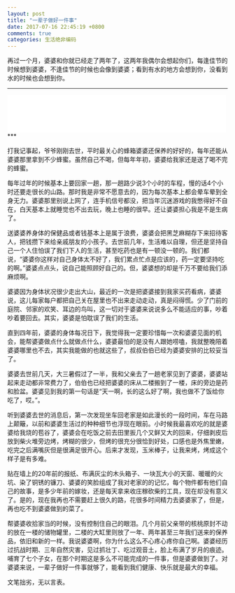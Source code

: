 ```yaml
---
layout: post
title: "一辈子做好一件事"
date: 2017-07-16 22:45:19 +0800
comments: true
categories: 生活绝非编码
---
```

再过一个月，婆婆和你就已经走了两年了，这两年我偶尔会想起你们，每逢佳节的时候想到婆婆，不逢佳节的时候也会像到婆婆；看到有水的地方会想到你，没看到水的时候也会想到你。
<!--more-->
***
<iframe frameborder="no" border="0" marginwidth="0" marginheight="0" width=500 height=86 src="//music.163.com/outchain/player?type=2&id=479422013&auto=1&height=66"></iframe>
***

打我记事起，爷爷刚刚去世，平时最关心的蜂箱婆婆还保养的好好的，每年还能从婆婆那里拿到不少蜂蜜。虽然自己不喝，但每年年初，婆婆给我家还是送了喝不完的蜂蜜。

每年过年的时候基本上要回家一趟，那一趟路少说3个小时的车程，慢的话4个小时还要走很长的山路。那时我是非常不愿意去的，因为每次基本上都会晕车晕到全身无力。婆婆那里别说上网了，连手机信号都没，把当年沉迷游戏的我憋得好不自在，白天基本上就睡觉也不出去玩，晚上也睡的很早。还让婆婆担心我是不是生病了。

送婆婆养身体的保健品或者钱基本上是属于浪费，婆婆会把黑芝麻糊存下来招待客人，把钱攒下来给亲戚朋友的小孩子。去世前几年，生活难以自理，但还是坚持自己一个人住怕误了我们下人的生活，甚至吃药也是有一顿没一顿的。我们都说，“婆婆你这样对自己身体太不好了，我们累点忙点是应该的，药一定要坚持吃的啊。”婆婆点点头，说自己能照顾好自己的。但，婆婆想的却是千万不要给我们添麻烦啊。

婆婆因为身体状况很少走出大山，最近的一次是把婆婆接到我家买药看病，婆婆说，这儿每家每户都把自己关在屋里也不出来走动走动，真是闷得慌。少了门前的庭院、邻家的欢笑、耳边的鸟叫，这一切对于婆婆来说说多么不能适应的事，吵着吵着要回去。其实，婆婆是怕耽误了我们的生活。

直到四年前，婆婆的身体每况日下，我觉得我一定要珍惜每一次和婆婆见面的机会，能帮婆婆做点什么就做点什么，婆婆最怕的是没有人跟她唠嗑，我就整晚陪着婆婆哪里也不去，其实我能做的也就这些了，叔叔伯伯已经为婆婆安排的比较妥当了。

婆婆去世前几天，大三暑假过了一半，我和父亲去了一趟老家见到了婆婆，婆婆站起来走动都非常费力了，伯伯也已经把婆婆的床从二楼搬到了一楼，床的旁边是药和脸盆。婆婆见到我的第一句话是“天一啊，长的这么好了啊，我也做不了饭给你吃了，哎。”。

听到婆婆去世的消息后，第一次发现坐车回老家是如此漫长的一段时间，车在马路上颠簸，以前和婆婆生活过的种种细节也浮现在眼前。小时候我最喜欢吃的就是婆婆给我烧的苞谷了，婆婆会在吃饭之前去田里扳几个又鲜又大的回来，仔细剥皮后放到柴火堆旁边烤，烤糊的很少，但烤的很充分很恰到好处，口感也是外焦里嫩，吃完之后满嘴灰但是很满足很开心。后来才发现，玉米棒子，让我来烤，烤成这个样子是有多难。

贴在墙上的20年前的报纸、布满灰尘的木头箱子、一块瓦大小的天窗、暖暖的火坑、染了铜锈的镰刀、婆婆的笑脸组成了我对老家的的记忆，每个物件都有他们自己的故事，是多少年前的嫁妆，还是每天拿来收庄稼砍柴的工具，现在却没有意义了。是的，现在我再也不需要赶上很久的路，花很多时间精力去婆婆家了，但是，再也吃不到婆婆做到的菜了。

帮婆婆收拾家当的时候，没有控制住自己的眼泪。几个月前父亲带的核桃原封不动的放在一楼的储物罐里，二楼的大缸里则放了一年、两年甚至三年我们送来的保养品，依旧和新的一样。我说婆婆啊，你为什么这么不心疼心疼你自己啊。婆婆经历过抗战时期、三年自然灾害，见过抓壮丁、吃过观音土，脸上布满了岁月的痕迹。哺育了七个子女，在那个时期这是多么不可能完成的一件事，但是婆婆做到了。对婆婆来说，一辈子做好一件事就够了，能看到我们健康、快乐就是最大的幸福。

文笔拙劣，无以言表。